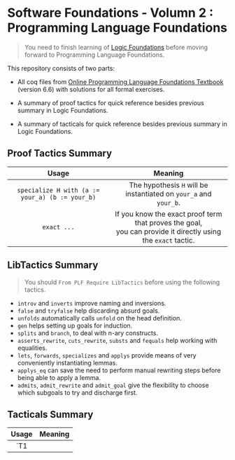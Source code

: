# Software Foundations - Volumn 2 : Programming Language Foundations

> You need to finish learning of [Logic Foundations](https://github.com/JacyCui/SF-LF) before moving forward to Programming Language Foundations.

This repository consists of two parts:

- All coq files from [Online Programming Language Foundations Textbook](https://softwarefoundations.cis.upenn.edu/plf-current/index.html) (version 6.6) with solutions for all formal exercises.
- A summary of proof tactics for quick reference besides previous summary in Logic Foundations.

- A summary of tacticals for quick reference besides previous summary in Logic Foundations.



## Proof Tactics Summary

|                      Usage                      |                           Meaning                            |
| :---------------------------------------------: | :----------------------------------------------------------: |
| `specialize H with (a := your_a) (b := your_b)` | The hypothesis `H` will be instantiated on `your_a` and `your_b`. |
|                   `exact ...`                   | If you know the exact proof term that proves the goal,<br />you can provide it directly using the `exact` tactic. |



## LibTactics Summary

> You should `From PLF Require LibTactics` before using the following tactics.

- `introv` and `inverts` improve naming and inversions.
- `false` and `tryfalse` help discarding absurd goals.
- `unfolds` automatically calls `unfold` on the head definition.
- `gen` helps setting up goals for induction.
- `splits` and `branch`, to deal with n-ary constructs.
- `asserts_rewrite`, `cuts_rewrite`, `substs` and `fequals` help working with equalities.
- `lets`, `forwards`, `specializes` and `applys` provide means of very conveniently instantiating lemmas.
- `applys_eq` can save the need to perform manual rewriting steps before being able to apply a lemma.
- `admits`, `admit_rewrite` and `admit_goal` give the flexibility to choose which subgoals to try and discharge first.



## Tacticals Summary

|   Usage    |                           Meaning                            |
| :--------: | :----------------------------------------------------------: |
| `T1 || T2` | First try the tactic on the left side.<br /> If it fails, then it applies the tactic on the right side. |

